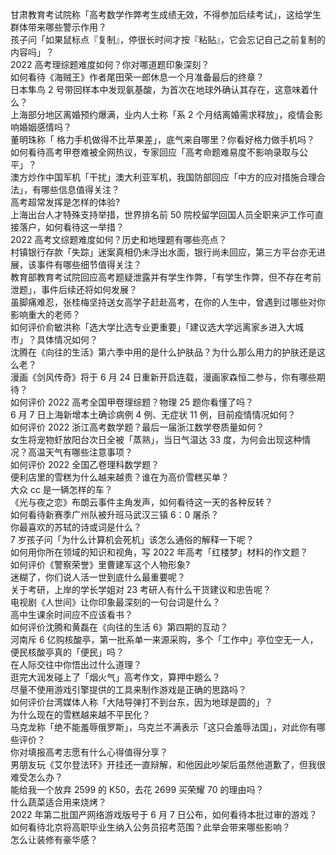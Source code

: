甘肃教育考试院称「高考数学作弊考生成绩无效，不得参加后续考试」，这给学生群体带来哪些警示作用？  
孩子问「如果鼠标点『复制』，停很长时间才按『粘贴』，它会忘记自己之前复制的内容吗」？  
2022 高考理综题难度如何？你对哪道题印象深刻？  
如何看待《海贼王》作者尾田荣一郎休息一个月准备最后的终章？  
日本隼鸟 2 号带回样本中发现氨基酸，为首次在地球外确认其存在，这意味着什么？  
上海部分地区离婚预约爆满，业内人士称「系 2 个月结离婚需求释放」，疫情会影响婚姻感情吗？  
董明珠称「 格力手机做得不比苹果差」，底气来自哪里？你看好格力做手机吗？  
如何看待高考甲卷难被全网热议，专家回应「高考命题难易度不影响录取与公平」？  
澳方炒作中国军机「干扰」澳大利亚军机，我国防部回应「中方的应对措施合理合法」，有哪些信息值得关注？  
高考超常发挥是怎样的体验?  
上海出台人才特殊支持举措，世界排名前 50 院校留学回国人员全职来沪工作可直接落户，如何看待这一举措？  
2022 高考文综题难度如何？历史和地理题有哪些亮点？  
村镇银行存款「失踪」迷案真相仍未浮出水面，银行尚未回应，第三方平台亦无进展，该事件有哪些细节值得关注？  
教育部教育考试院回应高考题疑泄露并有学生作弊，「有学生作弊，但不存在考前泄题」，事件后续还将如何发展？  
虽脚痛难忍，张桂梅坚持送女高学子赶赴高考，在你的人生中，曾遇到过哪些对你影响重大的老师？  
如何评价俞敏洪称「选大学比选专业更重要」「建议选大学远离家乡进入大城市」？具体情况如何？  
沈腾在《向往的生活》第六季中用的是什么护肤品？为什么那么用力的护肤还是这么老？  
漫画《剑风传奇》将于 6 月 24 日重新开启连载，漫画家森恒二参与，你有哪些期待？  
如何评价 2022 高考全国甲卷理综题？物理 25 题你看懂了吗？  
6 月 7 日上海新增本土确诊病例 4 例、无症状 11 例，目前疫情情况如何？  
如何评价 2022 浙江高考数学题？最后一届浙江数学卷质量如何？  
女生将宠物虾放阳台次日全被「蒸熟」，当日气温达 33 度，为何会出现这种情况？高温天气有哪些注意事项？  
如何评价 2022 全国乙卷理科数学题？  
便利店里的雪糕为什么越来越贵？谁在为高价雪糕买单？  
大众 cc 是一辆怎样的车？  
《光与夜之恋》布朗云事件主角发声，如何看待这一天的各种反转？  
如何看待新赛季广州队被升班马武汉三镇 6：0 屠杀？  
你最喜欢的苏轼的诗或词是什么？  
7 岁孩子问「为什么计算机会死机」该怎么通俗的解释一下呢？  
如何用你所在领域的知识和视角，写 2022 年高考「红楼梦」材料的作文题？  
如何评价《警察荣誉》里曹建军这个人物形象?  
迷糊了，你们说人活一世到底什么最重要呢？  
关于考研，上岸的学长学姐对 23 考研人有什么干货建议和忠告呢？  
电视剧《人世间》让你印象最深刻的一句台词是什么？  
高中生课余时间应不应该看书？  
如何评价沈腾和黄磊在《向往的生活  6》第四期的互动？  
河南斥 6 亿购核酸亭，第一批系单一来源采购，多个「工作中」亭位空无一人，便民核酸亭真的「便民」吗？  
在人际交往中你悟出过什么道理？  
逛完大润发碰上了「烟火气」高考作文，算押中题么？  
尽量不使用游戏引擎提供的工具来制作游戏是正确的思路吗？  
如何评价台湾媒体人称「大陆导弹打不到台东，因为地球是圆的」？  
为什么现在的雪糕越来越不平民化？  
马克龙称「绝不能羞辱俄罗斯」，乌克兰不满表示「这只会羞辱法国」，对此你有哪些评价？  
你对填报高考志愿有什么心得值得分享？  
男朋友玩《艾尔登法环》开挂还一直辩解，和他因此吵架后虽然他道歉了，但我很难受怎么办？  
能给我一个放弃 2599 的 K50，去花 2699 买荣耀 70 的理由吗？  
什么蔬菜适合用来烧烤？  
2022 年第二批国产网络游戏版号于 6 月 7 日公布，如何看待本批过审的游戏？  
如何看待北京将高职毕业生纳入公务员招考范围？此举会带来哪些影响？  
怎么让装修有豪华感？  

